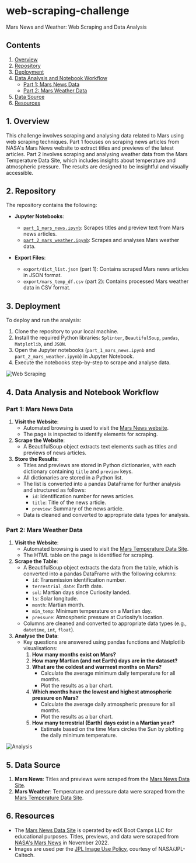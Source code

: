 # web-scraping-challenge
Mars News and Weather: Web Scraping and Data Analysis

## Contents
1. [Overview](#1-overview)
2. [Repository](#2-repository)
3. [Deployment](#3-deployment)
4. [Data Analysis and Notebook Workflow](#4-data-analysis-and-notebook-workflow)
    - [Part 1: Mars News Data](#part-1-mars-news-data)
    - [Part 2: Mars Weather Data](#part-2-mars-weather-data)
5. [Data Source](#5-data-source)
6. [Resources](#6-resources)


## 1. Overview
This challenge involves scraping and analysing data related to Mars using web scraping techniques. Part 1 focuses on scraping news articles from NASA's Mars News website to extract titles and previews of the latest articles. Part 2 involves scraping and analysing weather data from the Mars Temperature Data Site, which includes insights about temperature and atmospheric pressure. The results are designed to be insightful and visually accessible.


## 2. Repository
The repository contains the following:

- **Jupyter Notebooks**:
    - [`part_1_mars_news.ipynb`](part_1_mars_news.ipynb): Scrapes titles and preview text from Mars news articles.
    - [`part_2_mars_weather.ipynb`](part_2_mars_weather.ipynb): Scrapes and analyses Mars weather data.

- **Export Files**:
    - `export/dict_list.json` (part 1): Contains scraped Mars news articles in JSON format.
    - `export/mars_temp_df.csv` (part 2): Contains processed Mars weather data in CSV format.


## 3. Deployment
To deploy and run the analysis:

1. Clone the repository to your local machine.
2. Install the required Python libraries: `Splinter`, `BeautifulSoup`, `pandas`, `Matplotlib`, and `JSON`.
3. Open the Jupyter notebooks (`part_1_mars_news.ipynb` and `part_2_mars_weather.ipynb`) in Jupyter Notebook.
4. Execute the notebooks step-by-step to scrape and analyse data.

![Web Scraping](images/webscraping.png)

## 4. Data Analysis and Notebook Workflow

### Part 1: Mars News Data
1. **Visit the Website**: 
    - Automated browsing is used to visit the [Mars News website](https://mars.nasa.gov/). 
    - The page is inspected to identify elements for scraping.
2. **Scrape the Website**: 
    - A BeautifulSoup object extracts text elements such as titles and previews of news articles.
3. **Store the Results**:
    - Titles and previews are stored in Python dictionaries, with each dictionary containing `title` and `preview` keys.
    - All dictionaries are stored in a Python list.
    - The list is converted into a pandas DataFrame for further analysis and structured as follows:
        - `id`: Identification number for news articles.
        - `title`: Title of the news article.
        - `preview`: Summary of the news article.
    - Data is cleaned and converted to appropriate data types for analysis.

### Part 2: Mars Weather Data
1. **Visit the Website**:
    - Automated browsing is used to visit the [Mars Temperature Data Site](https://static.bc-edx.com/data/web/mars_facts/temperature.html). 
    - The HTML table on the page is identified for scraping.
2. **Scrape the Table**:
    - A BeautifulSoup object extracts the data from the table, which is converted into a pandas DataFrame with the following columns:
        - `id`: Transmission identification number.
        - `terrestrial_date`: Earth date.
        - `sol`: Martian days since Curiosity landed.
        - `ls`: Solar longitude.
        - `month`: Martian month.
        - `min_temp`: Minimum temperature on a Martian day.
        - `pressure`: Atmospheric pressure at Curiosity’s location.
    - Columns are cleaned and converted to appropriate data types (e.g., `datetime`, `int`, `float`).
3. **Analyse the Data**:
    - Key questions are answered using pandas functions and Matplotlib visualisations:
        1. **How many months exist on Mars?**
        2. **How many Martian (and not Earth) days are in the dataset?**
        3. **What are the coldest and warmest months on Mars?**
            - Calculate the average minimum daily temperature for all months.
            - Plot the results as a bar chart.
        4. **Which months have the lowest and highest atmospheric pressure on Mars?**
            - Calculate the average daily atmospheric pressure for all months.
            - Plot the results as a bar chart.
        5. **How many terrestrial (Earth) days exist in a Martian year?**
            - Estimate based on the time Mars circles the Sun by plotting the daily minimum temperature.

![Analysis](images/analysis.png)

## 5. Data Source
1. **Mars News**: Titles and previews were scraped from the [Mars News Data Site](https://static.bc-edx.com/data/web/mars_news/index.html).
2. **Mars Weather**: Temperature and pressure data were scraped from the [Mars Temperature Data Site](https://static.bc-edx.com/data/web/mars_facts/temperature.html).


## 6. Resources
- The [Mars News Data Site](https://static.bc-edx.com/data/web/mars_news/index.html) is operated by edX Boot Camps LLC for educational purposes. Titles, previews, and data were scraped from [NASA's Mars News](https://mars.nasa.gov/) in November 2022.
- Images are used per the [JPL Image Use Policy](https://www.jpl.nasa.gov/jpl-image-use-policy), courtesy of NASA/JPL-Caltech.
